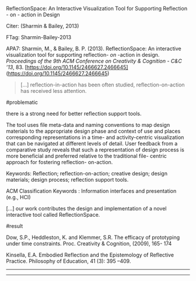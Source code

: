 ReflectionSpace: An Interactive Visualization Tool for Supporting Reflection - on - action in Design



Citer: (Sharmin & Bailey, 2013)

FTag: Sharmin-Bailey-2013

APA7: Sharmin, M., & Bailey, B. P. (2013). ReflectionSpace: An interactive visualization tool for supporting reflection- _on_ -action in design. _Proceedings of the 9th ACM Conference on Creativity & Cognition - C&C ’13_, 83. [https://doi.org/10.1145/2466627.2466645] (https://doi.org/10.1145/2466627.2466645)



> [...] reflection-in-action has been often studied, reflection-on-action has received less attention.  
  

#problematic



there is a strong need for better reflection support tools.



The tool uses file meta-data and naming conventions to map design materials to the appropriate design phase and context of use and places corresponding representations in a time- and activity-centric visualization that can be navigated at different levels of detail. User feedback from a comparative study reveals that such a representation of design process is more beneficial and preferred relative to the traditional file- centric approach for fostering reflection- on-action.



Keywords: Reflection; reflection-on-action; creative design; design materials; design process; reflection support tools.

  

ACM Classification Keywords : Information interfaces and presentation (e.g., HCI)



 [...] our work contributes the design and implementation of a novel interactive tool called ReflectionSpace. 

#result



Dow, S.P., Heddleston, K. and Klemmer, S.R. The efficacy of prototyping under time constraints. Proc. Creativity & Cognition, (2009), 165- 174



Kinsella, E.A. Embodied Reflection and the Epistemology of Reflective Practice. Philosophy of Education, 41 (3): 395 –409.






----

----


